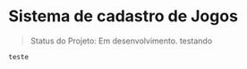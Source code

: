 <h1> Sistema de cadastro de Jogos </h1>

> Status do Projeto: Em desenvolvimento.
testando

```
teste
```
